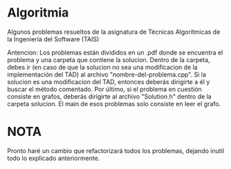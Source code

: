 # Algoritmia
Algunos problemas resueltos de la asignatura de Técnicas Algorítmicas de la Ingeniería del Software (TAIS)

Antencion:
Los problemas están divididos en un .pdf donde se encuentra el problema y una carpeta que contiene la solucion.
Dentro de la carpeta, debes ir (en caso de que la solucion no sea una modificacion de la implementación del TAD)
al archivo "nombre-del-problema.cpp". Si la solucion es una modificacion del TAD, entonces deberás dirigirte a él y buscar
el método comentado. Por último, si el problema en cuestión consiste en grafos, deberás dirigirte al archivo "Solution.h" dentro de la carpeta solucion. El main de esos problemas solo consiste en leer el grafo.

# NOTA
Pronto haré un cambio que refactorizará todos los problemas, dejando inutil todo lo explicado anteriormente.
